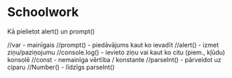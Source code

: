 # Schoolwork

Kā pielietot alert() un prompt()

//var - mainīgais
//prompt() - piedāvājums kaut ko ievadīt
//alert() - izmet ziņu/paziņojumu
//console.log() - ievieto ziņu vai kaut ko citu (piem., kļūdu) konsolē
//const - nemainīga vērtība / konstante
//parseInt() - pārveidot uz ciparu
//Number() - līdzīgs parseInt()